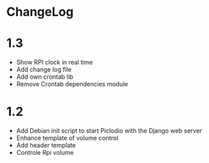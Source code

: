 ChangeLog
=========

1.3
==========
* Show RPI clock in real time
* Add change log file
* Add own crontab lib
* Remove Crontab dependencies module

1.2
==========
* Add Debian init script to start Piclodio with the Django web server
* Enhance template of volume control
* Add header template
* Controle Rpi volume